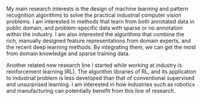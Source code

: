 
My main research interests is the design of machine learning and pattern recognition algorithms to solve the practical industrial computer vision problems. I am interested in methods that learn from both annotated data in public domain, and problem-specific data with sparse or no annotation within the industry. I am also interested the algorithms that combine the rich, manually designed feature representations from domain experts, and the recent deep learning methods. By integrating them, we can get the most from domain knowledge and sparse training data.

Another related new research line I started while working at industry is reinforcement learning (RL). The algorithm libraries of RL, and its application to industrial problem is less developed than that of conventional supervised and unsurprised learning. I am interested in how industries such as robotics and manufacturing can potentially benefit from this line of research.
